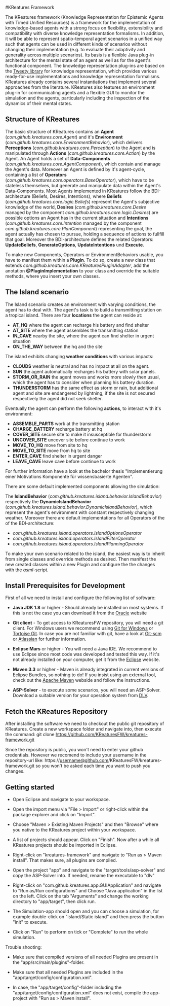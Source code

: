 #KReatures Framework

The KReatures framework (Knowledge Representation for Epistemic Agents with Timed Unified Resources) is a framework for the implementation of knowledge-based agents with a strong focus on flexibility, extensibility and compatibility with diverse knowledge representation formalisms.
In addition, it will be able to represent spatio-temporal agent scenarios in a unified way such that agents can be used in different kinds of scenarios without changing their implementation (e.g. to evaluate their adaptivity and generality across multiple scenarios).
Its basis is a flexible Java plug-in architecture for the mental state of an agent as well as for the agent's functional component.
The knowledge representation plug-ins are based on the [Tweety library](http://tweetyproject.org/) for knowledge representation, which provides various ready-for-use implementations and knowledge representation formalisms.
KReatures already contains several instantiations that implement several approaches from the literature. 
KReatures also features an environment plug-in for communicating agents and a flexible GUI to monitor the simulation and the agents, particularly including the inspection of the dynamics of their mental states.

## Structure of KReatures

The basic structure of KReatures contains an **Agent** (*com.github.kreatures.core.Agent*) and it's **Environment** (*com.github.kreatures.core.EnvironmentBehavior*),
which delivers **Perceptions** (*com.github.kreatures.core.Perception*) to the Agent and is manipulated through **Actions** (*com.github.kreatures.core.Action*) by the Agent.
An Agent holds a set of **Data-Components** (*com.github.kreatures.core.AgentComponent*), which contain and manage the Agent's data. Moreover an Agent is defined by it's agent-cycle,
containing a list of **Operators** (*com.github.kreatures.core.operators.BaseOperator*), which have to be stateless themselves, but generate and manipulate data within the Agent's Data-Components.
Most Agents implemented in KReatures follow the BDI-architecture (Beliefs, Desires, Intentions), where **Beliefs** (*com.github.kreatures.core.logic.Beliefs*) represent the Agent's subjective knowledge of the world,
**Desires** (*com.github.kreatures.core.Desire* managed by the component *com.github.kreatures.core.logic.Desires*) are possible options an Agent has in the current situation and
**Intentions** (*com.github.kreatures.core.Intention* managed by the component *com.github.kreatures.core.PlanComponent*) representing the goal, the agent actually has chosen to pursue, holding a sequence of actions to fullfill that goal.
Moreover the BDI-architecture defines the related Operators: **UpdateBeliefs**, **GenerateOptions**, **UpdateIntentions** und **Execute**.

To make new Components, Operators or EnvironmentBehaviors usable, you have to manifest them within a **Plugin**.
To do so, create a new class that extends *com.github.kreatures.core.KReaturesPluginAdapter*,
add the anotation **@PluginImplementation** to your class and override the suitable methods, where you insert your own classes.

## The Island scenario  

The Island scenario creates an environment with varying conditions, the agent has to deal with.
The agent's task is to build a transmitting station on a tropical island.
There are four **locations** the agent can reside at:

* **AT_HQ** where the agent can recharge his battery and find shelter
* **AT_SITE** where the agent assembles the transmitting station
* **IN_CAVE** nearby the site, where the agent can find shelter in urgent situation
* **ON_THE_WAY** between the hq and the site

The island exhibits changing **weather conditions** with various impacts:

* **CLOUDS** weather is neutral and has no impact at all on the agent.
* **SUN** the agent automatically recharges his battery with solar panels.
* **STORM_OR_RAIN** the agent moves and works more slowly then usual, which the agent has to consider when planning his battery duration.
* **THUNDERSTORM** has the same effect as storm or rain, but additional agent and site are endangered by lightning,
if the site is not secured respectively the agent did not seek shelter.

Eventually the agent can perform the following **actions**, to interact with it's environment:

* **ASSEMBLE_PARTS** work at the transmitting station
* **CHARGE_BATTERY** recharge battery at hq
* **COVER_SITE** secure site to make it insusceptible for thunderstorm
* **UNCOVER_SITE** uncover site before continue to work
* **MOVE_TO_HQ** move from site to hq
* **MOVE_TO_SITE** move from hq to site
* **ENTER_CAVE** find shelter in urgent danger
* **LEAVE_CAVE** leave cave before continue to work

For further information have a look at the bachelor thesis "Implementierung einer Motivations Komponente für wissensbasierte Agenten". 

There are some default implemented components allowing the simulation:

The **IslandBehavior** (*com.github.kreatures.island.behavior.IslandBehavior*) respectively the
**DynamicIslandBehavior** (*com.github.kreatures.island.behavior.DynamicIslandBehavior*),
which represent the agent's environment with constant respectively changing weather.
Moreover there are default implementations for all Operators of the of the BDI-architecture:

* *com.github.kreatures.island.operators.IslandOptionsOperator*
* *com.github.kreatures.island.operators.IslandFilterOperator*
* *com.github.kreatures.island.operators.IslandPlanningOperator*

To make your own scenario related to the island, the easiest way is to inherit from single classes and override methods as desired.
Then manifest the new created classes within a new Plugin and configure the the changes with the *asml*-script.

## Install Prerequisites for Development

First of all we need to install and configure the following list of software:

* **Java JDK 1.8** or higher - Should already be installed on most systems.
If this is not the case you can download it from the [Oracle](http://www.oracle.com/technetwork/java/javase/downloads/index.html) website

* **Git client** - To get access to KReaturesFW repository, you will need a git client.
For Windows users we recommend using [Git for Windows](https://git-for-windows.github.io/) or [Tortoise Git](https://tortoisegit.org/).
In case you are not familiar with git, have a look at [Git-scm](https://git-scm.com/documentation) or [Atlassian](https://www.atlassian.com/git/tutorials) for further information.

* **Eclipse Mars** or higher - You will need a Java IDE. We recommend to use Eclipse since most code was developed and tested this way.
If it's not already installed on your computer, get it from the [Eclipse](https://eclipse.org/home/index.php) website.

* **Maven 3.3** or higher - Maven is already integrated in current versions of Eclipse Bundles, so nothing to do!
If you insist using an external tool, check out the [Apache Maven](https://maven.apache.org/download.cgi) webside and follow the instructions.

* **ASP-Solver** - to execute some scenarios, you will need an ASP-Solver.
Download a suitable version for your operation system from [DLV](http://www.dlvsystem.com/dlv/).

## Fetch the KReatures Repository

After installing the software we need to checkout the public git repository of KReatures.
Create a new workspace folder and navigate into, then execute the command:
git clone https://github.com/KReaturesFW/kreatures-framework.git

Since the repository is public, you won't need to enter your github credentials.
However we recomend to include your username in the repository-url like:
https://username@github.com/KReaturesFW/kreatures-framework.git
so you won't be asked each time you want to push you changes.

## Getting started

* Open Eclipse and navigate to your workspace.

* Open the import menu via "File > Import" or right-click within the package explorer and click on "Import".

* Choose "Maven > Existing Maven Projects" and then "Browse" where you native to the KReatures project within your workspace.

* A list of projects should appear. Click on "Finish". Now after a while all KReatures projects should be imported in Eclipse.

* Right-click on "kreatures-framework" and navigate to "Run as > Maven install". That makes sure, all plugins are compiled.

* Open the project "app" and navigate to the "target/tools/asp-solver" and copy the ASP-Solver into. If needed, rename the executable to "dlv"

* Right-click on "com.github.kreatures.app.GUIApplication" and navigate to "Run as/Run configurations" and Choose "Java application" in the list on the left.
Click on the tab "Arguments" and change the working directory to "app/target", then click run.

* The Simulation-app should open and you can choose a simulation, for example double-click on "island/Static island" and then press the button "init" to execute.

* Click on "Run" to perform on tick or "Complete" to run the whole simulation.

Trouble shooting:

* Make sure that compiled versions of all needed Plugins are present in the "app/src/main/plugins"-folder.

* Make sure that all needed Plugins are included in the "app/target/config/configuration.xml".

* In case, the "app/target/config"-folder including the "app/target/config/configuration.xml" does not exist,
compile the app-project with "Run as > Maven install".